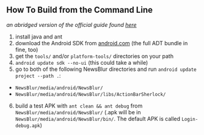## How To Build from the Command Line

*an abridged version of the official guide found [here](https://developer.android.com/tools/building/building-cmdline.html)*

1. install java and ant
2. download the Android SDK from [android.com](https://developer.android.com/sdk/index.html) (the full ADT bundle in fine, too)
3. get the `tools/` and/or `platform-tools/` directories on your path
4. `android update sdk --no-ui` (this could take a while)
5. go to both of the following NewsBlur directories and run `android update project --path .`:
  * `NewsBlur/media/android/NewsBlur/`
  * `NewsBlur/media/android/NewsBlur/libs/ActionBarSherlock/`
6. build a test APK with `ant clean && ant debug` from `NewsBlur/media/android/NewsBlur/` (.apk will be in `NewsBlur/media/android/NewsBlur/bin/`. The default APK is called `Login-debug.apk`)
